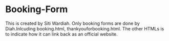 # Booking-Form
This is created by Siti Wardiah.
Only booking forms are done by Diah.Inlcuding booking.html, thankyouforbooking.html.
The other HTMLs is to indicate how it can link back as an official website.
